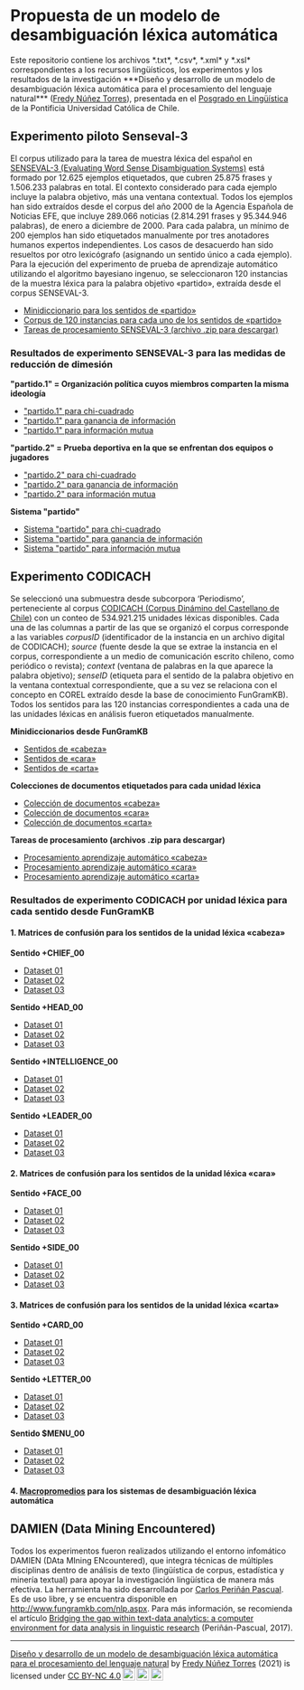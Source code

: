 # Propuesta de un modelo de desambiguación léxica automática
<p>Este repositorio contiene los archivos *.txt*, *.csv*, *.xml* y *.xsl* correspondientes a los recursos lingüísticos, los experimentos y los resultados de la investigación ***Diseño y desarrollo de un modelo de desambiguación léxica automática para el procesamiento del lenguaje natural*** (<a href="https://www.researchgate.net/profile/Fredy-Nunez-Torres/">Fredy Núñez Torres</a>), presentada en el <a href="http://posgrado.letras.uc.cl/index.php/descripcion-doctorado-linguistica">Posgrado en Lingüística</a> de la Pontificia Universidad Católica de Chile.</p>

## Experimento piloto Senseval-3
<p>El corpus utilizado para la tarea de muestra léxica del español en <a href="http://web.eecs.umich.edu/~mihalcea/senseval/">SENSEVAL-3 (Evaluating Word Sense Disambiguation Systems)</a> está formado por 12.625 ejemplos etiquetados, que cubren 25.875 frases y 1.506.233 palabras en total. El contexto considerado para cada ejemplo incluye la palabra objetivo, más una ventana contextual. Todos los ejemplos han sido extraídos desde el corpus del año 2000 de la Agencia Española de Noticias EFE, que incluye 289.066 noticias (2.814.291 frases y 95.344.946 palabras), de enero a diciembre de 2000. Para cada palabra, un mínimo de 200 ejemplos han sido etiquetados manualmente por tres anotadores humanos expertos independientes. Los casos de desacuerdo han sido resueltos por otro lexicógrafo (asignando un sentido único a cada ejemplo). Para la ejecución del experimento de prueba de aprendizaje automático utilizando el algoritmo bayesiano ingenuo, se seleccionaron 120 instancias de la  muestra léxica para la palabra objetivo «partido», extraída desde el corpus SENSEVAL-3.</p>

- <a href="https://github.com/fredyrodrigors/tesis-phd/blob/main/experimento_senseval-3/partido_minidir_senseval.xml">Minidiccionario para los sentidos de «partido»</a> 
- <a href="https://github.com/fredyrodrigors/tesis-phd/blob/main/experimento_senseval-3/partido_instancecorpus_senseval.xml">Corpus de 120 instancias para cada uno de los sentidos de «partido»</a>
- <a href="https://github.com/fredyrodrigors/tesis-phd/blob/main/tareas_de_procesamiento/Tareas%20de%20procesamiento%20SENSEVAL-3.zip">Tareas de procesamiento SENSEVAL-3 (archivo .zip para descargar)</a>

### Resultados de experimento SENSEVAL-3 para las medidas de reducción de dimesión

**"partido.1" =  Organización política cuyos miembros comparten la misma ideología**
- <a href="https://github.com/fredyrodrigors/tesis-phd/blob/main/experimento_senseval-3/resultados_partido1_chisquare.csv">"partido.1" para chi-cuadrado</a>
- <a href="https://github.com/fredyrodrigors/tesis-phd/blob/main/experimento_senseval-3/resultados_partido1_informationgain.csv">"partido.1" para ganancia de información</a>
- <a href="https://github.com/fredyrodrigors/tesis-phd/blob/main/experimento_senseval-3/resultados_partido1_mutualinformation.csv">"partido.1" para información mutua</a>

**"partido.2" =  Prueba deportiva en la que se enfrentan dos equipos o jugadores**
- <a href="https://github.com/fredyrodrigors/tesis-phd/blob/main/experimento_senseval-3/resultados_partido2_chisquare.csv">"partido.2" para chi-cuadrado</a>
- <a href="https://github.com/fredyrodrigors/tesis-phd/blob/main/experimento_senseval-3/resultados_partido2_informationgain.csv">"partido.2" para ganancia de información</a>
- <a href="https://github.com/fredyrodrigors/tesis-phd/blob/main/experimento_senseval-3/resultados_partido2_mutualinformation.csv">"partido.2" para información mutua</a>

**Sistema "partido"**
- <a href="https://github.com/fredyrodrigors/tesis-phd/blob/main/experimento_senseval-3/resultados_sistemapartido_chisquare.csv">Sistema "partido" para chi-cuadrado</a>
- <a href="https://github.com/fredyrodrigors/tesis-phd/blob/main/experimento_senseval-3/resultados_sistemapartido_informationgain.csv">Sistema "partido" para ganancia de información</a>
- <a href="https://github.com/fredyrodrigors/tesis-phd/blob/main/experimento_senseval-3/resultados_sistemapartido_mutualinformation.csv">Sistema "partido" para información mutua</a>

## Experimento CODICACH
Se seleccionó una submuestra desde subcorpora ‘Periodismo’, perteneciente al corpus <a href="http://sadowsky.cl/codicach-es.html">CODICACH (Corpus Dinámino del Castellano de Chile)</a> con un conteo de 534.921.215 unidades léxicas disponibles. Cada una de las columnas a partir de las que se organizó el corpus corresponde a las variables *corpusID* (identificador de la instancia en un archivo digital de CODICACH); *source* (fuente desde la que se extrae la instancia en el corpus, correspondiente a un medio de comunicación escrito chileno, como periódico o revista); *context*  (ventana de palabras en la que aparece la palabra objetivo); *senseID* (etiqueta para el sentido de la palabra objetivo en la ventana contextual correspondiente, que a su vez se relaciona con el concepto en COREL extraído desde la base de conocimiento FunGramKB). Todos los sentidos para las 120 instancias correspondientes a cada una de las unidades léxicas en análisis fueron etiquetados manualmente.

**Minidiccionarios desde FunGramKB**
- <a href="https://github.com/fredyrodrigors/tesis-phd/blob/main/mini_diccionarios_fgkb/cabeza_minidir_fgkb.csv"> Sentidos de «cabeza»</a> 
- <a href="https://github.com/fredyrodrigors/tesis-phd/blob/main/mini_diccionarios_fgkb/cara_minidir_fgkb.csv"> Sentidos de «cara»</a>
- <a href="https://github.com/fredyrodrigors/tesis-phd/blob/main/mini_diccionarios_fgkb/carta_minidir_fgkb.csv"> Sentidos de «carta»</a>

**Colecciones de documentos etiquetados para cada unidad léxica**
- <a href="https://github.com/fredyrodrigors/tesis-phd/blob/main/corpus_seleccion_codicach/cabeza_corpus_seleccion.csv">Colección de documentos «cabeza»</a> 
- <a href="https://github.com/fredyrodrigors/tesis-phd/blob/main/corpus_seleccion_codicach/cara_corpus_seleccion.csv">Colección de documentos «cara»</a>
- <a href="https://github.com/fredyrodrigors/tesis-phd/blob/main/corpus_seleccion_codicach/carta_corpus_seleccion.csv">Colección de documentos «carta»</a> 

**Tareas de procesamiento (archivos .zip para descargar)**
- <a href="https://github.com/fredyrodrigors/tesis-phd/blob/main/tareas_de_procesamiento/Tareas%20de%20procesamiento%20experimento%20ML-CABEZA.zip">Procesamiento aprendizaje automático «cabeza»</a>
- <a href="https://github.com/fredyrodrigors/tesis-phd/blob/main/tareas_de_procesamiento/Tareas%20de%20procesamiento%20experimento%20ML-CARA.zip">Procesamiento aprendizaje automático «cara»</a>
- <a href="https://github.com/fredyrodrigors/tesis-phd/blob/main/tareas_de_procesamiento/Tareas%20de%20procesamiento%20experimento%20ML-CARTA.zip">Procesamiento aprendizaje automático «carta»</a> 

### Resultados de experimento CODICACH por unidad léxica para cada sentido desde FunGramKB

#### 1. Matrices de confusión para los sentidos de la unidad léxica «cabeza»

**Sentido +CHIEF_00**
- <a href="https://github.com/fredyrodrigors/tesis-phd/blob/main/matrices_confusi%C3%B3n/sentidos_cabeza/chief_conmatrix_dataset_01.csv">Dataset 01</a>
- <a href="https://github.com/fredyrodrigors/tesis-phd/blob/main/matrices_confusi%C3%B3n/sentidos_cabeza/chief_conmatrix_dataset_02.csv">Dataset 02</a>
- <a href="https://github.com/fredyrodrigors/tesis-phd/blob/main/matrices_confusi%C3%B3n/sentidos_cabeza/chief_conmatrix_dataset_03.csv">Dataset 03</a>

**Sentido +HEAD_00**
- <a href="https://github.com/fredyrodrigors/tesis-phd/blob/main/matrices_confusi%C3%B3n/sentidos_cabeza/head_conmatrix_dataset_01.csv">Dataset 01</a>
- <a href="https://github.com/fredyrodrigors/tesis-phd/blob/main/matrices_confusi%C3%B3n/sentidos_cabeza/head_conmatrix_dataset_02.csv">Dataset 02</a>
- <a href="https://github.com/fredyrodrigors/tesis-phd/blob/main/matrices_confusi%C3%B3n/sentidos_cabeza/head_conmatrix_dataset_03.csv">Dataset 03</a>

**Sentido +INTELLIGENCE_00**
- <a href="https://github.com/fredyrodrigors/tesis-phd/blob/main/matrices_confusi%C3%B3n/sentidos_cabeza/intelligence_conmatrix_dataset_01.csv">Dataset 01</a>
- <a href="https://github.com/fredyrodrigors/tesis-phd/blob/main/matrices_confusi%C3%B3n/sentidos_cabeza/intelligence_conmatrix_dataset_02.csv">Dataset 02</a>
- <a href="https://github.com/fredyrodrigors/tesis-phd/blob/main/matrices_confusi%C3%B3n/sentidos_cabeza/intelligence_conmatrix_dataset_03.csv">Dataset 03</a>

**Sentido +LEADER_00**
- <a href="https://github.com/fredyrodrigors/tesis-phd/blob/main/matrices_confusi%C3%B3n/sentidos_cabeza/leader_conmatrix_dataset_01.csv">Dataset 01</a>
- <a href="https://github.com/fredyrodrigors/tesis-phd/blob/main/matrices_confusi%C3%B3n/sentidos_cabeza/leader_conmatrix_dataset_02.csv">Dataset 02</a>
- <a href="https://github.com/fredyrodrigors/tesis-phd/blob/main/matrices_confusi%C3%B3n/sentidos_cabeza/leader_conmatrix_dataset_03.csv">Dataset 03</a>

#### 2. Matrices de confusión para los sentidos de la unidad léxica «cara»

**Sentido +FACE_00**
- <a href="https://github.com/fredyrodrigors/tesis-phd/blob/main/matrices_confusi%C3%B3n/sentidos_cara/face_conmatrix_dataset_01.csv">Dataset 01</a>
- <a href="https://github.com/fredyrodrigors/tesis-phd/blob/main/matrices_confusi%C3%B3n/sentidos_cara/face_conmatrix_dataset_02.csv">Dataset 02</a>
- <a href="https://github.com/fredyrodrigors/tesis-phd/blob/main/matrices_confusi%C3%B3n/sentidos_cara/face_conmatrix_dataset_03.csv">Dataset 03</a>

**Sentido +SIDE_00**
- <a href="https://github.com/fredyrodrigors/tesis-phd/blob/main/matrices_confusi%C3%B3n/sentidos_cara/side_conmatrix_dataset_01.csv">Dataset 01</a>
- <a href="https://github.com/fredyrodrigors/tesis-phd/blob/main/matrices_confusi%C3%B3n/sentidos_cara/side_conmatrix_dataset_02.csv">Dataset 02</a>
- <a href="https://github.com/fredyrodrigors/tesis-phd/blob/main/matrices_confusi%C3%B3n/sentidos_cara/side_conmatrix_dataset_03.csv">Dataset 03</a>

#### 3. Matrices de confusión para los sentidos de la unidad léxica «carta»

**Sentido +CARD_00**
- <a href="https://github.com/fredyrodrigors/tesis-phd/blob/main/matrices_confusi%C3%B3n/sentidos_carta/card_conmatrix_dataset_01.csv">Dataset 01</a>
- <a href="https://github.com/fredyrodrigors/tesis-phd/blob/main/matrices_confusi%C3%B3n/sentidos_carta/card_conmatrix_dataset_02.csv">Dataset 02</a>
- <a href="https://github.com/fredyrodrigors/tesis-phd/blob/main/matrices_confusi%C3%B3n/sentidos_carta/card_conmatrix_dataset_03.csv">Dataset 03</a>

**Sentido +LETTER_00**
- <a href="https://github.com/fredyrodrigors/tesis-phd/blob/main/matrices_confusi%C3%B3n/sentidos_carta/letter_conmatrix_dataset_01.csv">Dataset 01</a>
- <a href="https://github.com/fredyrodrigors/tesis-phd/blob/main/matrices_confusi%C3%B3n/sentidos_carta/letter_conmatrix_dataset_02.csv">Dataset 02</a>
- <a href="https://github.com/fredyrodrigors/tesis-phd/blob/main/matrices_confusi%C3%B3n/sentidos_carta/letter_conmatrix_dataset_03.csv">Dataset 03</a>

**Sentido $MENU_00**
- <a href="https://github.com/fredyrodrigors/tesis-phd/blob/main/matrices_confusi%C3%B3n/sentidos_carta/menu_conmatrix_dataset_01.csv">Dataset 01</a>
- <a href="https://github.com/fredyrodrigors/tesis-phd/blob/main/matrices_confusi%C3%B3n/sentidos_carta/menu_conmatrix_dataset_02.csv">Dataset 02</a>
- <a href="https://github.com/fredyrodrigors/tesis-phd/blob/main/matrices_confusi%C3%B3n/sentidos_carta/menu_conmatrix_dataset_03.csv">Dataset 03</a>

#### 4. <a href="https://github.com/fredyrodrigors/tesis-phd/blob/main/matrices_confusi%C3%B3n/macroaverages_codicach.csv"> Macropromedios</a> para los sistemas de desambiguación léxica automática

## DAMIEN (Data Mining Encountered)
Todos los experimentos fueron realizados utilizando el entorno infomático DAMIEN (DAta MIning ENcountered), que integra técnicas de múltiples disciplinas dentro de análisis de texto (lingüística de corpus, estadística y minería textual) para apoyar la investigación lingüística de manera más efectiva. La herramienta ha sido desarrollada por <a href="http://www.fungramkb.com/bio/jcperinan.html">Carlos Periñán Pascual</a>. Es de uso libre, y se encuentra disponible en http://www.fungramkb.com/nlp.aspx. Para más información, se recomienda el artículo <a href="https://ojsspdc.ulpgc.es/ojs/index.php/LFE/article/view/921/843">Bridging the gap within text-data analytics: a computer environment for data analysis in linguistic research</a> (Periñán-Pascual, 2017).

----
<p xmlns:cc="http://creativecommons.org/ns#" xmlns:dct="http://purl.org/dc/terms/"><a property="dct:title" rel="cc:attributionURL" href="https://github.com/fredyrodrigors/tesis-phd">Diseño y desarrollo de un modelo de desambiguación léxica automática para el procesamiento del lenguaje natural</a> by <a rel="cc:attributionURL dct:creator" property="cc:attributionName" href="https://www.researchgate.net/profile/Fredy-Nunez-Torres">Fredy Núñez Torres</a> (2021) is licensed under <a href="http://creativecommons.org/licenses/by-nc/4.0/?ref=chooser-v1" target="_blank" rel="license noopener noreferrer" style="display:inline-block;">CC BY-NC 4.0<img style="height:22px!important;margin-left:3px;vertical-align:text-bottom;" src="https://mirrors.creativecommons.org/presskit/icons/cc.svg?ref=chooser-v1"><img style="height:22px!important;margin-left:3px;vertical-align:text-bottom;" src="https://mirrors.creativecommons.org/presskit/icons/by.svg?ref=chooser-v1"><img style="height:22px!important;margin-left:3px;vertical-align:text-bottom;" src="https://mirrors.creativecommons.org/presskit/icons/nc.svg?ref=chooser-v1"></a></p>
